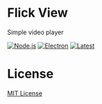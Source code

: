 # Flick View
Simple video player

[![Node.js](https://img.shields.io/badge/Node.js-20.11.0-339933.svg?logo=nodedotjs)](https://nodejs.org/)
[![Electron](https://img.shields.io/badge/electron-31.2.0-47848F.svg?logo=electron)](https://www.electronjs.org/)
[![Latest](https://img.shields.io/badge/Latest-2.0.8-009999.svg)](https://github.com/blugon0921/FlickView_React/releases)


# License
[MIT License](https://github.com/blugon0921/FlickView_React/blob/master/LICENSE)
